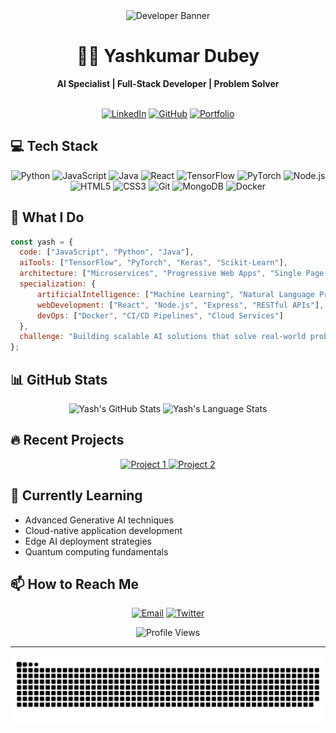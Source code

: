 <!-- Header with Developer Theme -->
<div align="center">
  <img src="https://raw.githubusercontent.com/halfrost/halfrost/master/icons/header_.png" alt="Developer Banner">
</div>

# <div align="center">👨‍💻 Yashkumar Dubey</div>
<div align="center">
  <strong>AI Specialist | Full-Stack Developer | Problem Solver</strong>
</div>

<br>

<div align="center">
  
  [![LinkedIn](https://img.shields.io/badge/LinkedIn-0077B5?style=for-the-badge&logo=linkedin&logoColor=white)](https://linkedin.com/in/yashkumardubey)
  [![GitHub](https://img.shields.io/badge/GitHub-100000?style=for-the-badge&logo=github&logoColor=white)](https://github.com/yashkumardubey)
  [![Portfolio](https://img.shields.io/badge/Portfolio-1F2937?style=for-the-badge&logo=internetexplorer&logoColor=white)](https://yourportfolio.com)
  
</div>

## 💻 Tech Stack

<div align="center">
  
  ![Python](https://img.shields.io/badge/Python-3776AB?style=for-the-badge&logo=python&logoColor=white)
  ![JavaScript](https://img.shields.io/badge/JavaScript-F7DF1E?style=for-the-badge&logo=javascript&logoColor=black)
  ![Java](https://img.shields.io/badge/Java-ED8B00?style=for-the-badge&logo=java&logoColor=white)
  ![React](https://img.shields.io/badge/React-20232A?style=for-the-badge&logo=react&logoColor=61DAFB)
  ![TensorFlow](https://img.shields.io/badge/TensorFlow-FF6F00?style=for-the-badge&logo=tensorflow&logoColor=white)
  ![PyTorch](https://img.shields.io/badge/PyTorch-EE4C2C?style=for-the-badge&logo=pytorch&logoColor=white)
  ![Node.js](https://img.shields.io/badge/Node.js-339933?style=for-the-badge&logo=nodedotjs&logoColor=white)
  ![HTML5](https://img.shields.io/badge/HTML5-E34F26?style=for-the-badge&logo=html5&logoColor=white)
  ![CSS3](https://img.shields.io/badge/CSS3-1572B6?style=for-the-badge&logo=css3&logoColor=white)
  ![Git](https://img.shields.io/badge/Git-F05032?style=for-the-badge&logo=git&logoColor=white)
  ![MongoDB](https://img.shields.io/badge/MongoDB-4EA94B?style=for-the-badge&logo=mongodb&logoColor=white)
  ![Docker](https://img.shields.io/badge/Docker-2CA5E0?style=for-the-badge&logo=docker&logoColor=white)
  
</div>

## 🚀 What I Do

```javascript
const yash = {
  code: ["JavaScript", "Python", "Java"],
  aiTools: ["TensorFlow", "PyTorch", "Keras", "Scikit-Learn"],
  architecture: ["Microservices", "Progressive Web Apps", "Single Page Apps"],
  specialization: {
      artificialIntelligence: ["Machine Learning", "Natural Language Processing", "Computer Vision"],
      webDevelopment: ["React", "Node.js", "Express", "RESTful APIs"],
      devOps: ["Docker", "CI/CD Pipelines", "Cloud Services"]
  },
  challenge: "Building scalable AI solutions that solve real-world problems"
};
```

## 📊 GitHub Stats

<div align="center">
  <img src="https://github-readme-stats.vercel.app/api?username=yashkumardubey&show_icons=true&theme=react&hide_border=true" alt="Yash's GitHub Stats" height="170px">
  <img src="https://github-readme-stats.vercel.app/api/top-langs/?username=yashkumardubey&layout=compact&theme=react&hide_border=true" alt="Yash's Language Stats" height="170px">
</div>

## 🔥 Recent Projects

<div align="center">
  <a href="https://github.com/yashkumardubey/project1">
    <img src="https://github-readme-stats.vercel.app/api/pin/?username=yashkumardubey&repo=project1&theme=react&hide_border=true" alt="Project 1">
  </a>
  <a href="https://github.com/yashkumardubey/project2">
    <img src="https://github-readme-stats.vercel.app/api/pin/?username=yashkumardubey&repo=project2&theme=react&hide_border=true" alt="Project 2">
  </a>
</div>

## 🌱 Currently Learning

- Advanced Generative AI techniques
- Cloud-native application development
- Edge AI deployment strategies
- Quantum computing fundamentals

## 📫 How to Reach Me

<div align="center">
  
  [![Email](https://img.shields.io/badge/Email-D14836?style=for-the-badge&logo=gmail&logoColor=white)](mailto:your.email@gmail.com)
  [![Twitter](https://img.shields.io/badge/Twitter-1DA1F2?style=for-the-badge&logo=twitter&logoColor=white)](https://twitter.com/yourusername)
  
</div>

<div align="center">
  <img src="https://komarev.com/ghpvc/?username=yashkumardubey&style=flat-square&color=blueviolet" alt="Profile Views">
</div>

---

<div align="center">
  <img src="https://raw.githubusercontent.com/Platane/snk/output/github-contribution-grid-snake.svg" alt="Snake animation">
</div>
